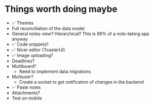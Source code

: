 # Things worth doing maybe

* ✅ Themes
* Full reconciliation of the data model
* General notes view? Hierarchical? This is 99% of a note-taking app anyway
* ✅ Code snippets?
* ✅ Nicer editor (ToasterUI)
* ✅ Image uploading?
* Deadlines?
* Multiboard?
  * Need to implement data migrations
* Multiuser?
  * Create a socket to get notification of changes in the backend
* ✅ Paste notes
* Attachments?
* Test on mobile
